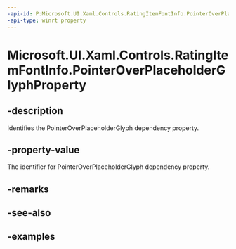 ```yaml
---
-api-id: P:Microsoft.UI.Xaml.Controls.RatingItemFontInfo.PointerOverPlaceholderGlyphProperty
-api-type: winrt property
---
```

<!-- Property syntax.
public DependencyProperty PointerOverPlaceholderGlyphProperty { get; }
-->

# Microsoft.UI.Xaml.Controls.RatingItemFontInfo.PointerOverPlaceholderGlyphProperty


## -description

Identifies the PointerOverPlaceholderGlyph dependency property.


## -property-value

The identifier for PointerOverPlaceholderGlyph dependency property.


## -remarks


## -see-also


## -examples


